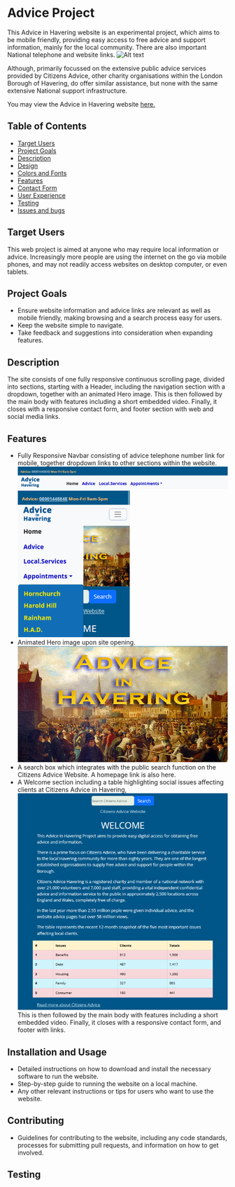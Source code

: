 # Advice Project

This Advice in Havering website is an experimental project, which aims to be mobile friendly, providing easy access to free advice and support information, mainly for the local community. There are also important National telephone and website links.
![Alt text](https://file%2B.vscode-resource.vscode-cdn.net/c%3A/Users/Roland/Documents/GitHub/Advice-Project/assets/images/am_i_responsive.png?version%3D1682862068928)



Although, primarily focussed on the extensive public advice services provided by Citizens Advice, other charity organisations within the London Borough of Havering, do offer similar assistance, but none with the same extensive National support infrastructure.

You may view the Advice in Havering website [here.](index.html)


## Table of Contents


- [Target Users](#target-users)
- [Project Goals](#project-goals) 
- [Description](#description)
- [Design](#design)
- [Colors and Fonts](#colors-and-fonts)
- [Features](#features)
- [Contact Form](#contact-form)
- [User Experience](#user-experience)
- [Testing](#testing)
- [Issues and bugs](#issues-and-bugs)



## Target Users

This web project is aimed at anyone who may require local information or advice. Increasingly more people are using the internet on the go via mobile phones, and may not readily access websites on desktop computer, or even tablets.  

## Project Goals
- Ensure website information and advice links are relevant as well as mobile friendly, making browsing and a search process easy for users.
- Keep the website simple to navigate.
- Take feedback and suggestions into consideration when expanding features.


## Description

The site consists of one fully responsive continuous scrolling page, divided into sections, starting with a Header, including the navigation section with a dropdown, together with an animated Hero image. This is then followed by the main body with features including a short embedded video. Finally, it closes with a responsive contact form, and footer section with web and social media links.


## Features

- Fully Responsive Navbar consisting of advice telephone number link for mobile, together dropdown links to other sections within the website.
![Alt text](assets/images/readme_navbar.png)
![Alt text](assets/images/readme_navbar_dropdown.png)
- Animated Hero image upon site opening.
![Alt text](assets/images/readme_hero_image.png)
- A search box which integrates with the public search function on the Citizens Advice Website. A homepage link is also here.
- A Welcome section including a table highlighting social issues affecting clients at Citizens Advice in Havering, 
 ![Alt text](assets/images/readme_welcome.png)
 This is then followed by the main body with features including a short embedded video. Finally, it closes with a responsive contact form, and footer with links.


## Installation and Usage

- Detailed instructions on how to download and install the necessary software to run the website.
- Step-by-step guide to running the website on a local machine.
- Any other relevant instructions or tips for users who want to use the website.

## Contributing

- Guidelines for contributing to the website, including any code standards, processes for submitting pull requests, and information on how to get involved.

## Testing

